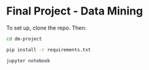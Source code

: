 # Final Project - Data Mining

To set up, clone the repo. Then:
```sh
cd dm-project

pip install -r requirements.txt

jupyter notebook
```